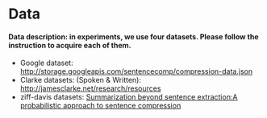 # Data
#### Data description: in experiments, we use four datasets. Please follow the instruction to acquire each of them.
 - Google dataset: http://storage.googleapis.com/sentencecomp/compression-data.json
 - Clarke datasets: (Spoken & Written): http://jamesclarke.net/research/resources
 - ziff-davis datasets: [Summarization beyond sentence extraction:A probabilistic approach to sentence compression](http://clair.si.umich.edu/si767/papers/Week06/SentenceSimplification/Knight.pdf)
